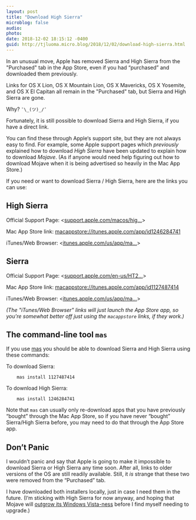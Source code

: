 ```yaml
---
layout: post
title: "Download High Sierra"
microblog: false
audio: 
photo: 
date: 2018-12-02 18:15:12 -0400
guid: http://tjluoma.micro.blog/2018/12/02/download-high-sierra.html
---
```


In an unusual move, Apple has removed Sierra and High Sierra from the "Purchased" tab in the App Store, even if you had “purchased” and downloaded them previously.

Links for OS X Lion, OS X Mountain Lion, OS X Mavericks, OS X Yosemite, and OS X El Capitan all remain in the "Purchased" tab, but Sierra and High Sierra are gone.

Why? ` ¯\_(ツ)_/¯ `

Fortunately, it is still possible to download Sierra and High Sierra, if you have a direct link.

You can find these through Apple‘s support site, but they are not always easy to find. For example, some Apple support pages which _previously_ explained how to download _High Sierra_ have been updated to explain how to download _Mojave_. (As if anyone would need help figuring out how to download Mojave when it is being advertised so heavily in the Mac App Store.)

If you need or want to download Sierra / High Sierra, here are the links you can use:

## High Sierra

Official Support Page: <[support.apple.com/macos/hig...](https://support.apple.com/macos/high-sierra)>

Mac App Store link: <macappstore://itunes.apple.com/app/id1246284741>

iTunes/Web Browser: <[itunes.apple.com/us/app/ma...](https://itunes.apple.com/us/app/macos-high-sierra/id1246284741?mt=12)>

## Sierra

Official Support Page: <[support.apple.com/en-us/HT2...](https://support.apple.com/en-us/HT208202)>

Mac App Store link: <macappstore://itunes.apple.com/app/id1127487414>

iTunes/Web Browser: <[itunes.apple.com/us/app/ma...](https://itunes.apple.com/us/app/macos-sierra/id1127487414?mt=12)>

_(The "iTunes/Web Browser" links will just launch the App Store app, so you're somewhat better off just using the `macappstore` links, if they work.)_

## The command-line tool `mas`

If you use [mas](https://github.com/mas-cli/mas) you should be able to download Sierra and High Sierra using these commands:

To download Sierra:

		mas install 1127487414

To download High Sierra:

		mas install 1246284741

Note that `mas` can usually only re-download apps that you have previously “bought” through the Mac App Store, so if you have never “bought” Sierra/High Sierra before, you may need to do that through the App Store app.

## Don’t Panic

I wouldn’t panic and say that Apple is going to make it impossible to download Sierra or High Sierra any time soon. After all, links to older versions of the OS are still readily available. Still, it _is_ strange that these two were removed from the “Purchased” tab.

I have downloaded both installers locally, just in case I need them in the future. (I‘m sticking with High Sierra for now anyway, and hoping that Mojave will [outgrow its Windows Vista-ness](https://www.shirt-pocket.com/blog/index.php/shadedgrey/comments/macos_mojave_opening_new_vistas_in_security_for_mac_users/) before I find myself needing to upgrade.)
